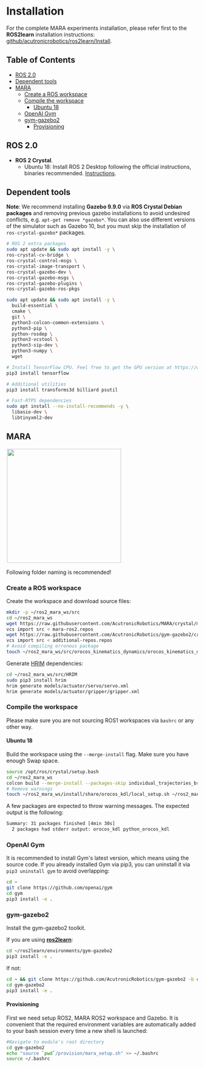 # Installation

For the complete MARA experiments installation, please refer first to the **ROS2learn** installation instructions:  [github/acutronicrobotics/ros2learn/Install](https://github.com/AcutronicRobotics/ros2learn/blob/crystal/Install.md).

## Table of Contents
- [ROS 2.0](#ros-20)
- [Dependent tools](#dependent-tools)
- [MARA](#mara)
  - [Create a ROS workspace](#create-a-ros-workspace)
  - [Compile the workspace](#compile-the-workspace)
    - [Ubuntu 18](#ubuntu-18)
  - [OpenAI Gym](#openai-gym)
  - [gym-gazebo2](#gym-gazebo2)
    - [Provisioning](#provisioning)

## ROS 2.0

- **ROS 2 Crystal**.
   - Ubuntu 18: Install ROS 2 Desktop following the official instructions, binaries recommended. [Instructions](https://index.ros.org/doc/ros2/Installation/Linux-Install-Debians/).

## Dependent tools
**Note**: We recommend installing **Gazebo 9.9.0** via **ROS Crystal Debian packages** and removing previous gazebo installations to avoid undesired conflicts, e.g. `apt-get remove *gazebo*`. You can also use different versions of the simulator such as Gazebo 10, but you must skip the installation of `ros-crystal-gazebo*` packages.

```sh
# ROS 2 extra packages
sudo apt update && sudo apt install -y \
ros-crystal-cv-bridge \
ros-crystal-control-msgs \
ros-crystal-image-transport \
ros-crystal-gazebo-dev \
ros-crystal-gazebo-msgs \
ros-crystal-gazebo-plugins \
ros-crystal-gazebo-ros-pkgs

sudo apt update && sudo apt install -y \
  build-essential \
  cmake \
  git \
  python3-colcon-common-extensions \
  python3-pip \
  python-rosdep \
  python3-vcstool \
  python3-sip-dev \
  python3-numpy \
  wget

# Install TensorFlow CPU. Feel free to get the GPU version at https://www.tensorflow.org/install/gpu.
pip3 install tensorflow

# Additional utilities
pip3 install transforms3d billiard psutil

# Fast-RTPS dependencies
sudo apt install --no-install-recommends -y \
  libasio-dev \
  libtinyxml2-dev
```
## MARA

<a href="http://www.acutronicrobotics.com"><img src="https://acutronicrobotics.com/products/mara/images/xMARA_evolution_end.jpg.pagespeed.ic.dVNwzZ6-4i.webp" float="left" hspace="2" vspace="2" width="300"></a>

Following folder naming is recommended!

### Create a ROS workspace

Create the workspace and download source files:

```sh
mkdir -p ~/ros2_mara_ws/src
cd ~/ros2_mara_ws
wget https://raw.githubusercontent.com/AcutronicRobotics/MARA/crystal/mara-ros2.repos
vcs import src < mara-ros2.repos
wget https://raw.githubusercontent.com/AcutronicRobotics/gym-gazebo2/crystal/provision/additional-repos.repos
vcs import src < additional-repos.repos
# Avoid compiling erroneus package
touch ~/ros2_mara_ws/src/orocos_kinematics_dynamics/orocos_kinematics_dynamics/COLCON_IGNORE
```
Generate [HRIM](https://github.com/AcutronicRobotics/HRIM/tree/Coliza) dependencies:

```sh
cd ~/ros2_mara_ws/src/HRIM
sudo pip3 install hrim
hrim generate models/actuator/servo/servo.xml
hrim generate models/actuator/gripper/gripper.xml
```
### Compile the workspace

Please make sure you are not sourcing ROS1 workspaces via `bashrc` or any other way.

#### Ubuntu 18

Build the workspace using the `--merge-install` flag. Make sure you have enough Swap space.

```sh
source /opt/ros/crystal/setup.bash
cd ~/ros2_mara_ws
colcon build --merge-install --packages-skip individual_trajectories_bridge
# Remove warnings
touch ~/ros2_mara_ws/install/share/orocos_kdl/local_setup.sh ~/ros2_mara_ws/install/share/orocos_kdl/local_setup.bash
```
A few packages are expected to throw warning messages. The expected output is the following:

```sh
Summary: 31 packages finished [4min 30s]
  2 packages had stderr output: orocos_kdl python_orocos_kdl
```

### OpenAI Gym

It is recommended to install Gym's latest version, which means using the source code. If you already installed Gym via pip3, you can uninstall it via `pip3 uninstall gym` to avoid overlapping:

```sh
cd ~
git clone https://github.com/openai/gym
cd gym
pip3 install -e .
```
### gym-gazebo2

Install the gym-gazebo2 toolkit.

If you are using [**ros2learn**](https://github.com/AcutronicRobotics/ros2learn/tree/crystal):
```sh
cd ~/ros2learn/environments/gym-gazebo2
pip3 install -e .
```

If not:
```sh
cd ~ && git clone https://github.com/AcutronicRobotics/gym-gazebo2 -b crystal
cd gym-gazebo2
pip3 install -e .
```
#### Provisioning

First we need setup ROS2, MARA ROS2 workspace and Gazebo. It is convenient that the required environment variables are automatically added to your bash session every time a new shell is launched:

```sh
#Navigate to module's root directory
cd gym-gazebo2
echo "source `pwd`/provision/mara_setup.sh" >> ~/.bashrc
source ~/.bashrc
```
